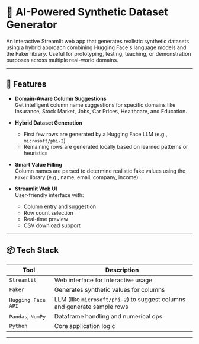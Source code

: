 # 🧪 AI-Powered Synthetic Dataset Generator

An interactive Streamlit web app that generates realistic synthetic datasets using a hybrid approach combining Hugging Face's language models and the Faker library. Useful for prototyping, testing, teaching, or demonstration purposes across multiple real-world domains.

---

## 🚀 Features

- **Domain-Aware Column Suggestions**  
  Get intelligent column name suggestions for specific domains like Insurance, Stock Market, Jobs, Car Prices, Healthcare, and Education.

- **Hybrid Dataset Generation**  
  - First few rows are generated by a Hugging Face LLM (e.g., `microsoft/phi-2`)
  - Remaining rows are generated locally based on learned patterns or heuristics

- **Smart Value Filling**  
  Column names are parsed to determine realistic fake values using the `Faker` library (e.g., name, email, company, income).

- **Streamlit Web UI**  
  User-friendly interface with:
  - Column entry and suggestion
  - Row count selection
  - Real-time preview
  - CSV download support

---

## 📦 Tech Stack

| Tool            | Description                              |
|-----------------|------------------------------------------|
| `Streamlit`     | Web interface for interactive usage      |
| `Faker`         | Generates synthetic values for columns   |
| `Hugging Face API` | LLM (like `microsoft/phi-2`) to suggest columns and generate sample rows |
| `Pandas`, `NumPy` | Dataframe handling and numerical ops   |
| `Python`        | Core application logic                   |

---

